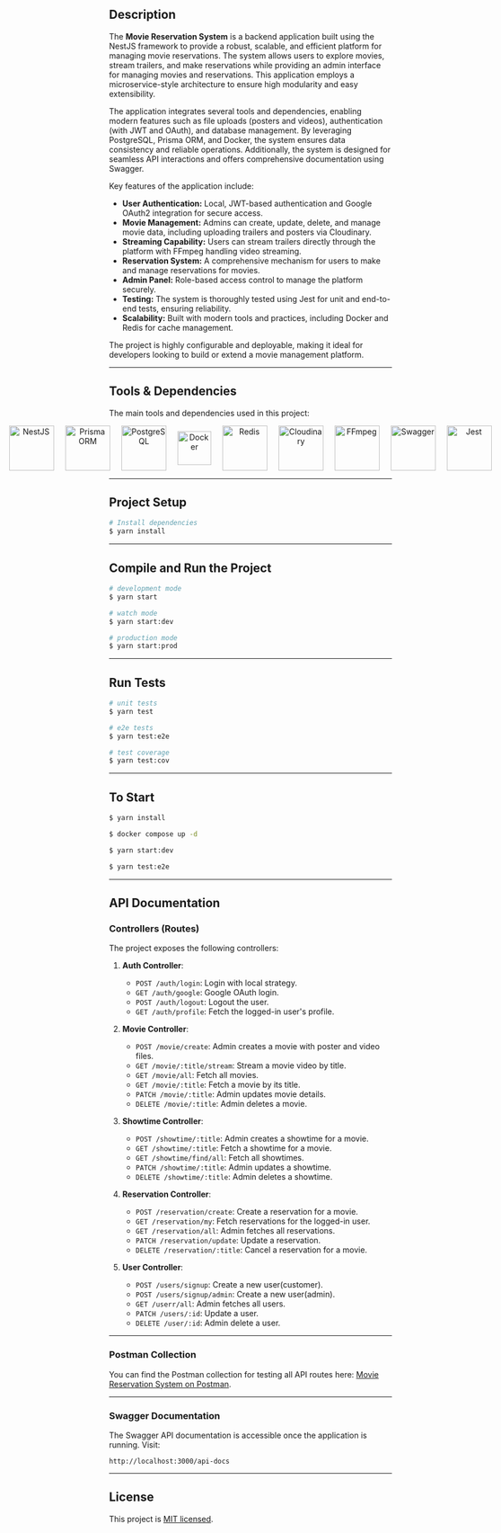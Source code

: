 ## Description

The **Movie Reservation System** is a backend application built using the NestJS framework to provide a robust, scalable, and efficient platform for managing movie reservations. The system allows users to explore movies, stream trailers, and make reservations while providing an admin interface for managing movies and reservations. This application employs a microservice-style architecture to ensure high modularity and easy extensibility.

The application integrates several tools and dependencies, enabling modern features such as file uploads (posters and videos), authentication (with JWT and OAuth), and database management. By leveraging PostgreSQL, Prisma ORM, and Docker, the system ensures data consistency and reliable operations. Additionally, the system is designed for seamless API interactions and offers comprehensive documentation using Swagger.

Key features of the application include:

- **User Authentication:** Local, JWT-based authentication and Google OAuth2 integration for secure access.
- **Movie Management:** Admins can create, update, delete, and manage movie data, including uploading trailers and posters via Cloudinary.
- **Streaming Capability:** Users can stream trailers directly through the platform with FFmpeg handling video streaming.
- **Reservation System:** A comprehensive mechanism for users to make and manage reservations for movies.
- **Admin Panel:** Role-based access control to manage the platform securely.
- **Testing:** The system is thoroughly tested using Jest for unit and end-to-end tests, ensuring reliability.
- **Scalability:** Built with modern tools and practices, including Docker and Redis for cache management.

The project is highly configurable and deployable, making it ideal for developers looking to build or extend a movie management platform.

---

## Tools & Dependencies

The main tools and dependencies used in this project:

<div style="display: flex; justify-content: center; align-items: center; gap: 20px; flex-wrap: nowrap;">

  <div style="text-align: center; transition: transform 0.3s;">
    <img src="https://nestjs.com/img/logo-small.svg" alt="NestJS" height="80" style="transition: transform 0.3s;" onmouseover="this.style.transform='scale(1.3)'" onmouseout="this.style.transform='scale(1)'"/>
    <p style="margin-top: 5px; font-size: 14px; font-weight: bold; display: none;">NestJS</p>
  </div>

  <div style="text-align: center; transition: transform 0.3s;">
    <img src="https://avatars.githubusercontent.com/u/17219288?s=200&v=4" alt="Prisma ORM" height="80" style="transition: transform 0.3s;" onmouseover="this.style.transform='scale(1.3)'" onmouseout="this.style.transform='scale(1)'"/>
    <p style="margin-top: 5px; font-size: 14px; font-weight: bold; display: none;">Prisma ORM</p>
  </div>

  <div style="text-align: center; transition: transform 0.3s;">
    <img src="https://img.icons8.com/?size=100&id=38561&format=png&color=000000" alt="PostgreSQL" height="80" style="transition: transform 0.3s;" onmouseover="this.style.transform='scale(1.3)'" onmouseout="this.style.transform='scale(1)'"/>
    <p style="margin-top: 5px; font-size: 14px; font-weight: bold; display: none;">PostgreSQL</p>
  </div>

  <div style="text-align: center; transition: transform 0.3s;">
    <img src="https://img.icons8.com/fluency/48/000000/docker.png" alt="Docker" height="60" style="transition: transform 0.3s;" onmouseover="this.style.transform='scale(1.3)'" onmouseout="this.style.transform='scale(1)'"/>
    <p style="margin-top: 5px; font-size: 14px; font-weight: bold; display: none;">Docker</p>
  </div>

  <div style="text-align: center; transition: transform 0.3s;">
    <img src="https://img.icons8.com/color/48/000000/redis.png" alt="Redis" height="80" style="transition: transform 0.3s;" onmouseover="this.style.transform='scale(1.3)'" onmouseout="this.style.transform='scale(1)'"/>
    <p style="margin-top: 5px; font-size: 14px; font-weight: bold; display: none;">Redis</p>
  </div>

  <div style="text-align: center; transition: transform 0.3s;">
    <img src="https://logowik.com/content/uploads/images/cloudinary-icon8821.logowik.com.webp" alt="Cloudinary" height="80" style="transition: transform 0.3s;" onmouseover="this.style.transform='scale(1.3)'" onmouseout="this.style.transform='scale(1)'"/>
    <p style="margin-top: 5px; font-size: 14px; font-weight: bold; display: none;">Cloudinary</p>
  </div>

  <div style="text-align: center; transition: transform 0.3s;">
    <img src="https://img.icons8.com/color/48/000000/video.png" alt="FFmpeg" height="80" style="transition: transform 0.3s;" onmouseover="this.style.transform='scale(1.3)'" onmouseout="this.style.transform='scale(1)'"/>
    <p style="margin-top: 5px; font-size: 14px; font-weight: bold; display: none;">FFmpeg</p>
  </div>

  <div style="text-align: center; transition: transform 0.3s;">
    <img src="https://static1.smartbear.co/swagger/media/assets/swagger_fav.png" alt="Swagger" height="80" style="transition: transform 0.3s;" onmouseover="this.style.transform='scale(1.3)'" onmouseout="this.style.transform='scale(1)'"/>
    <p style="margin-top: 5px; font-size: 14px; font-weight: bold; display: none;">Swagger</p>
  </div>

  <div style="text-align: center; transition: transform 0.3s;">
    <img src="https://img.icons8.com/?size=100&id=3u82blvEilbF&format=png&color=000000" alt="Jest" height="80" style="transition: transform 0.3s;" onmouseover="this.style.transform='scale(1.3)'" onmouseout="this.style.transform='scale(1)'"/>
    <p style="margin-top: 5px; font-size: 14px; font-weight: bold; display: none;">Jest</p>
  </div>

</div>


---

## Project Setup

```bash
# Install dependencies
$ yarn install
```

---

## Compile and Run the Project

```bash
# development mode
$ yarn start

# watch mode
$ yarn start:dev

# production mode
$ yarn start:prod
```

---

## Run Tests

```bash
# unit tests
$ yarn test

# e2e tests
$ yarn test:e2e

# test coverage
$ yarn test:cov
```

---

## To Start

```bash
$ yarn install

$ docker compose up -d

$ yarn start:dev

$ yarn test:e2e
```

---

## API Documentation

### Controllers (Routes)
The project exposes the following controllers:

1. **Auth Controller**:
   - `POST /auth/login`: Login with local strategy.
   - `GET /auth/google`: Google OAuth login.
   - `POST /auth/logout`: Logout the user.
   - `GET /auth/profile`: Fetch the logged-in user's profile.

2. **Movie Controller**:
   - `POST /movie/create`: Admin creates a movie with poster and video files.
   - `GET /movie/:title/stream`: Stream a movie video by title.
   - `GET /movie/all`: Fetch all movies.
   - `GET /movie/:title`: Fetch a movie by its title.
   - `PATCH /movie/:title`: Admin updates movie details.
   - `DELETE /movie/:title`: Admin deletes a movie.

3. **Showtime Controller**:
   - `POST /showtime/:title`: Admin creates a showtime for a movie.
   - `GET /showtime/:title`: Fetch a showtime for a movie.
   - `GET /showtime/find/all`: Fetch all showtimes.
   - `PATCH /showtime/:title`: Admin updates a showtime.
   - `DELETE /showtime/:title`: Admin deletes a showtime.

4. **Reservation Controller**:
   - `POST /reservation/create`: Create a reservation for a movie.
   - `GET /reservation/my`: Fetch reservations for the logged-in user.
   - `GET /reservation/all`: Admin fetches all reservations.
   - `PATCH /reservation/update`: Update a reservation.
   - `DELETE /reservation/:title`: Cancel a reservation for a movie.

5. **User Controller**:
   - `POST /users/signup`: Create a new user(customer).
   - `POST /users/signup/admin`: Create a new user(admin).
   - `GET /userr/all`: Admin fetches all users.
   - `PATCH /users/:id`: Update a user.
   - `DELETE /user/:id`: Admin delete a user.

---

### Postman Collection

You can find the Postman collection for testing all API routes here:
[Movie Reservation System on Postman](https://web.postman.co/workspace/94b8cafe-91d1-4800-84a1-6fa74bdae113/collection/17954957-83c9dc03-26d5-457c-8641-fa2871e7df85?action=share&source=copy-link&creator=17954957).

---

### Swagger Documentation

The Swagger API documentation is accessible once the application is running. Visit:

```
http://localhost:3000/api-docs
```

---

## License

This project is [MIT licensed](LICENSE).
